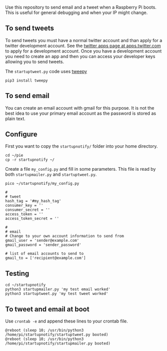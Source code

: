 
Use this repository to send email and a tweet when a Raspberry Pi boots. This is useful for general debugging and when your IP might change.

## To send tweets

To send tweets you must have a normal twitter account and than apply for a twitter development account. See the [twitter apps page at apps.twitter.com](https://apps.twitter.com/) to apply for a development account. Once you have a development account you need to create an app and then you can access your developer keys allowing you to send tweets.

The `startuptweet.py` code uses [tweepy](http://www.tweepy.org/)

	pip3 install tweepy

## To send email

You can create an email account with gmail for this purpose. It is not the best idea to use your primary email account as the password is stored as plain text.

## Configure

First you want to copy the `startupnotify/` folder into your home directory.

	cd ~/pie
	cp -r startupnotify ~/
	
Create a file `my_config.py` and fill in some parameters. This file is read by both `startupmailer.py` and `startuptweet.py`.

```
pico ~/startupnotify/my_config.py
```

```
#
# tweet
hash_tag = '#my_hash_tag'
consumer_key = ''
consumer_secret = ''
access_token = ''
access_token_secret = ''

#
# email
# Change to your own account information to send from
gmail_user = 'sender@example.com'
gmail_password = 'sender_password'

# list of email accounts to send to
gmail_to = ['recipient@example.com']
```

## Testing

```
cd ~/startupnotify
python3 startupmailer.py 'my test email worked'
python3 startuptweet.py 'my test tweet worked'
```

## To tweet and email at boot

Use `crontab -e` and append these lines to your crontab file.

```
@reboot (sleep 10; /usr/bin/python3 /home/pi/startupnotify/startuptweet.py booted)
@reboot (sleep 10; /usr/bin/python3 /home/pi/startupnotify/startupmailer.py booted)
```

